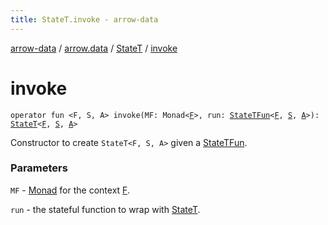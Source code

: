 ```yaml
---
title: StateT.invoke - arrow-data
---
```


[arrow-data](../../index.html) / [arrow.data](../index.html) / [StateT](index.html) / [invoke](./invoke.html)

# invoke

`operator fun <F, S, A> invoke(MF: Monad<`[`F`](invoke.html#F)`>, run: `[`StateTFun`](../-state-t-fun.html)`<`[`F`](invoke.html#F)`, `[`S`](invoke.html#S)`, `[`A`](invoke.html#A)`>): `[`StateT`](index.html)`<`[`F`](invoke.html#F)`, `[`S`](invoke.html#S)`, `[`A`](invoke.html#A)`>`

Constructor to create `StateT<F, S, A>` given a [StateTFun](../-state-t-fun.html).

### Parameters

`MF` - [Monad](#) for the context [F](invoke.html#F).

`run` - the stateful function to wrap with [StateT](index.html).